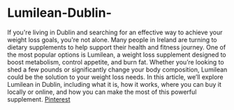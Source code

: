 # Lumilean-Dublin-

If you're living in Dublin and searching for an effective way to achieve your weight loss goals, you're not alone. Many people in Ireland are turning to dietary supplements to help support their health and fitness journey. One of the most popular options is Lumilean, a weight loss supplement designed to boost metabolism, control appetite, and burn fat. Whether you’re looking to shed a few pounds or significantly change your body composition, Lumilean could be the solution to your weight loss needs.
In this article, we’ll explore Lumilean in Dublin, including what it is, how it works, where you can buy it locally or online, and how you can make the most of this powerful supplement. [Pinterest](https://getlumilean.blogspot.com/2025/02/lumilean-weight-loss-your-ultimate.html)
